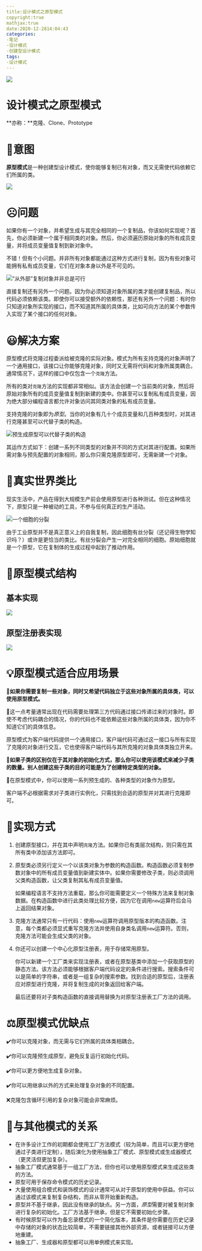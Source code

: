 ```yaml
---
title:设计模式之原型模式
copyright:true
mathjax:true
date:2020-12-2814:04:43
categories:
-笔记
-设计模式
-创建型设计模式
tags:
-设计模式
---
```




![](https://gitee.com/junpzx/blog-img/raw/master//img/20201228140759.png)

<!--less-->

# 设计模式之原型模式

**亦称：**克隆、Clone、Prototype

# 💬意图

**原型模式**是一种创建型设计模式，使你能够复制已有对象，而又无需使代码依赖它们所属的类。

![](https://gitee.com/junpzx/blog-img/raw/master//img/20201228140759.png)



# ☹️问题

如果你有一个对象，并希望生成与其完全相同的一个复制品，你该如何实现呢？首先，你必须新建一个属于相同类的对象。然后，你必须遍历原始对象的所有成员变量，并将成员变量值复制到新对象中。

不错！但有个小问题。并非所有对象都能通过这种方式进行复制，因为有些对象可能拥有私有成员变量，它们在对象本身以外是不可见的。

![“从外部”复制对象并非总是可行](https://gitee.com/junpzx/blog-img/raw/master//img/20201228140859.png)

直接复制还有另外一个问题。因为你必须知道对象所属的类才能创建复制品，所以代码必须依赖该类。即使你可以接受额外的依赖性，那还有另外一个问题：有时你只知道对象所实现的接口，而不知道其所属的具体类，比如可向方法的某个参数传入实现了某个接口的任何对象。



# 😃解决方案

原型模式将克隆过程委派给被克隆的实际对象。模式为所有支持克隆的对象声明了一个通用接口，该接口让你能够克隆对象，同时又无需将代码和对象所属类耦合。通常情况下，这样的接口中仅包含一个`克隆`方法。

所有的类对`克隆`方法的实现都非常相似。该方法会创建一个当前类的对象，然后将原始对象所有的成员变量值复制到新建的类中。你甚至可以复制私有成员变量，因为绝大部分编程语言都允许对象访问其同类对象的私有成员变量。

支持克隆的对象即为*原型*。当你的对象有几十个成员变量和几百种类型时，对其进行克隆甚至可以代替子类的构造。

![预生成原型可以代替子类的构造](https://gitee.com/junpzx/blog-img/raw/master//img/20201228140937.png)

其运作方式如下：创建一系列不同类型的对象并不同的方式对其进行配置。如果所需对象与预先配置的对象相同，那么你只需克隆原型即可，无需新建一个对象。



# 📰真实世界类比

现实生活中，产品在得到大规模生产前会使用原型进行各种测试。但在这种情况下，原型只是一种被动的工具，不参与任何真正的生产活动。

![一个细胞的分裂](https://gitee.com/junpzx/blog-img/raw/master//img/20201228141009.png)

由于工业原型并不是真正意义上的自我复制，因此细胞有丝分裂（还记得生物学知识吗？）或许是更恰当的类比。有丝分裂会产生一对完全相同的细胞。原始细胞就是一个原型，它在复制体的生成过程中起到了推动作用。



# 🤔原型模式结构

## 基本实现

![](https://gitee.com/junpzx/blog-img/raw/master//img/20201228141125.png)

## 原型注册表实现

![](https://gitee.com/junpzx/blog-img/raw/master//img/20201228141221.png)



# 💡原型模式适合应用场景

🧨**如果你需要复制一些对象，同时又希望代码独立于这些对象所属的具体类，可以使用原型模式。**



🏮这一点考量通常出现在代码需要处理第三方代码通过接口传递过来的对象时。即使不考虑代码耦合的情况，你的代码也不能依赖这些对象所属的具体类，因为你不知道它们的具体信息。

原型模式为客户端代码提供一个通用接口，客户端代码可通过这一接口与所有实现了克隆的对象进行交互，它也使得客户端代码与其所克隆的对象具体类独立开来。



🧨**如果子类的区别仅在于其对象的初始化方式，那么你可以使用该模式来减少子类的数量。别人创建这些子类的目的可能是为了创建特定类型的对象。**



🏮在原型模式中，你可以使用一系列预生成的、各种类型的对象作为原型。

客户端不必根据需求对子类进行实例化，只需找到合适的原型并对其进行克隆即可。



# 📔实现方式

1. 创建原型接口，并在其中声明`克隆`方法。如果你已有类层次结构，则只需在其所有类中添加该方法即可。

2. 原型类必须另行定义一个以该类对象为参数的构造函数。构造函数必须复制参数对象中的所有成员变量值到新建实体中。如果你需要修改子类，则必须调用父类构造函数，让父类复制其私有成员变量值。

    如果编程语言不支持方法重载，那么你可能需要定义一个特殊方法来复制对象数据。在构造函数中进行此类处理比较方便，因为它在调用`new`运算符后会马上返回结果对象。

3. 克隆方法通常只有一行代码：使用`new`运算符调用原型版本的构造函数。注意，每个类都必须显式重写克隆方法并使用自身类名调用`new`运算符。否则，克隆方法可能会生成父类的对象。

4. 你还可以创建一个中心化原型注册表，用于存储常用原型。

    你可以新建一个工厂类来实现注册表，或者在原型基类中添加一个获取原型的静态方法。该方法必须能够根据客户端代码设定的条件进行搜索。搜索条件可以是简单的字符串，或者是一组复杂的搜索参数。找到合适的原型后，注册表应对原型进行克隆，并将复制生成的对象返回给客户端。

    最后还要将对子类构造函数的直接调用替换为对原型注册表工厂方法的调用。



# ⚖️原型模式优缺点

✔️你可以克隆对象，而无需与它们所属的具体类相耦合。

✔️你可以克隆预生成原型，避免反复运行初始化代码。

✔️你可以更方便地生成复杂对象。

✔️你可以用继承以外的方式来处理复杂对象的不同配置。

❌克隆包含循环引用的复杂对象可能会非常麻烦。



# 🔱与其他模式的关系

- 在许多设计工作的初期都会使用工厂方法模式（较为简单，而且可以更方便地通过子类进行定制），随后演化为使用抽象工厂模式、原型模式或生成器模式（更灵活但更加复杂）。
- 抽象工厂模式通常基于一组工厂方法，但你也可以使用原型模式来生成这些类的方法。
- 原型可用于保存命令模式的历史记录。
- 大量使用组合模式和装饰模式的设计通常可从对于原型的使用中获益。你可以通过该模式来复制复杂结构，而非从零开始重新构造。
- 原型并不基于继承，因此没有继承的缺点。另一方面，*原型*需要对被复制对象进行复杂的初始化。工厂方法基于继承，但是它不需要初始化步骤。
- 有时候原型可以作为备忘录模式的一个简化版本，其条件是你需要在历史记录中存储的对象的状态比较简单，不需要链接其他外部资源，或者链接可以方便地重建。
- 抽象工厂、生成器和原型都可以用单例模式来实现。